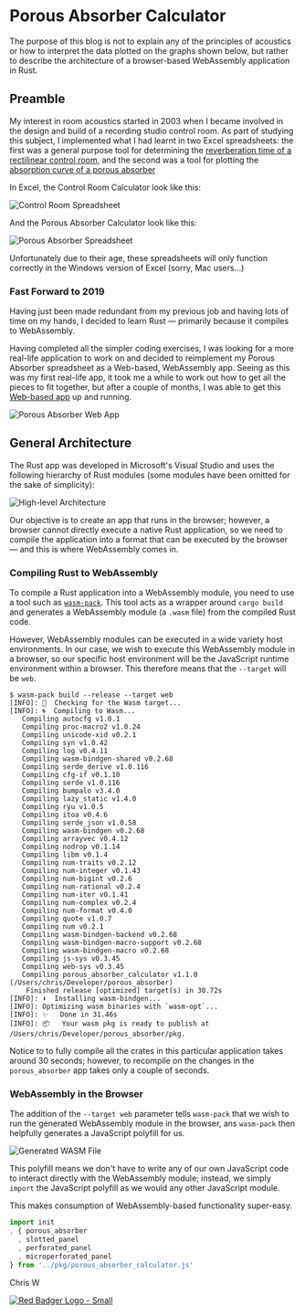 # Porous Absorber Calculator

The purpose of this blog is not to explain any of the principles of acoustics or how to interpret the data plotted on the graphs shown below, but rather to describe the architecture of a browser-based WebAssembly application in Rust.

## Preamble

My interest in room acoustics started in 2003 when I became involved in the design and build of a recording studio control room.  As part of studying this subject, I implemented what I had learnt in two Excel spreadsheets: the first was a general purpose tool for determining the [reverberation time of a rectilinear control room](http://whealy.com/acoustics/Control%20Room%20Calculator%20V2.67%20XL2007.zip), and the second was a tool for plotting the [absorption curve of a porous absorber]((http://whealy.com/acoustics/Porous%20Absorber%20Calculator%20V1.59.xlsm.zip))

In Excel, the Control Room Calculator look like this:

![Control Room Spreadsheet](./img/Control%20Room%20Excel%20Screenshot.png)

And the Porous Absorber Calculator look like this:

![Porous Absorber Spreadsheet](./img/Porous%20Abs%20Excel%20Screenshot.png)

Unfortunately due to their age, these spreadsheets will only function correctly in the Windows version of Excel (sorry, Mac users...)

### Fast Forward to 2019

Having just been made redundant from my previous job and having lots of time on my hands, I decided to learn Rust &mdash; primarily because it compiles to WebAssembly.

Having completed all the simpler coding exercises, I was looking for a more real-life application to work on and decided to reimplement my Porous Absorber spreadsheet as a Web-based, WebAssembly app.  Seeing as this was my first real-life app, it took me a while to work out how to get all the pieces to fit together, but after a couple of months, I was able to get this [Web-based app](http://whealy.com/acoustics/PA_Calculator/index.html) up and running.

![Porous Absorber Web App](./img/Porous%20Abs%20Screenshot.png)


## General Architecture

The Rust app was developed in Microsoft's Visual Studio and uses the following hierarchy of Rust modules (some modules have been omitted for the sake of simplicity):

![High-level Architecture](./img/Rust%20Architecture.png)

Our objective is to create an app that runs in the browser; however, a browser cannot directly execute a native Rust application, so we need to compile the application into a format that can be executed by the browser &mdash; and this is where WebAssembly comes in.

### Compiling Rust to WebAssembly

To compile a Rust application into a WebAssembly module, you need to use a tool such as [`wasm-pack`](https://rustwasm.github.io/wasm-pack/installer/).  This tool acts as a wrapper around `cargo build` and generates a WebAssembly module (a `.wasm` file) from the compiled Rust code.

However, WebAssembly modules can be executed in a wide variety host environments.  In our case, we wish to execute this WebAssembly module in a browser, so our specific host environment will be the JavaScript runtime environment within a browser.  This therefore means that the `--target` will be `web`.

```console
$ wasm-pack build --release --target web
[INFO]: 🎯  Checking for the Wasm target...
[INFO]: 🌀  Compiling to Wasm...
   Compiling autocfg v1.0.1
   Compiling proc-macro2 v1.0.24
   Compiling unicode-xid v0.2.1
   Compiling syn v1.0.42
   Compiling log v0.4.11
   Compiling wasm-bindgen-shared v0.2.68
   Compiling serde_derive v1.0.116
   Compiling cfg-if v0.1.10
   Compiling serde v1.0.116
   Compiling bumpalo v3.4.0
   Compiling lazy_static v1.4.0
   Compiling ryu v1.0.5
   Compiling itoa v0.4.6
   Compiling serde_json v1.0.58
   Compiling wasm-bindgen v0.2.68
   Compiling arrayvec v0.4.12
   Compiling nodrop v0.1.14
   Compiling libm v0.1.4
   Compiling num-traits v0.2.12
   Compiling num-integer v0.1.43
   Compiling num-bigint v0.2.6
   Compiling num-rational v0.2.4
   Compiling num-iter v0.1.41
   Compiling num-complex v0.2.4
   Compiling num-format v0.4.0
   Compiling quote v1.0.7
   Compiling num v0.2.1
   Compiling wasm-bindgen-backend v0.2.68
   Compiling wasm-bindgen-macro-support v0.2.68
   Compiling wasm-bindgen-macro v0.2.68
   Compiling js-sys v0.3.45
   Compiling web-sys v0.3.45
   Compiling porous_absorber_calculator v1.1.0 (/Users/chris/Developer/porous_absorber)
    Finished release [optimized] target(s) in 30.72s
[INFO]: ⬇️  Installing wasm-bindgen...
[INFO]: Optimizing wasm binaries with `wasm-opt`...
[INFO]: ✨   Done in 31.46s
[INFO]: 📦   Your wasm pkg is ready to publish at /Users/chris/Developer/porous_absorber/pkg.
```

Notice to to fully compile all the crates in this particular application takes around 30 seconds; however, to recompile on the changes in the `porous_absorber` app takes only a couple of seconds.

### WebAssembly in the Browser

The addition of the `--target web` parameter tells `wasm-pack` that we wish to run the generated WebAssembly module in the browser, ans `wasm-pack` then helpfully generates a JavaScript polyfill for us.

![Generated WASM File](./img/Generated%20WASM%20File.png)

This polyfill means we don't have to write any of our own JavaScript code to interact directly with the WebAssembly module; instead, we simply `import` the JavaScript polyfill as we would any other JavaScript module.

This makes consumption of WebAssembly-based functionality super-easy.

```javascript
import init
, { porous_absorber
  , slotted_panel
  , perforated_panel
  , microperforated_panel
} from '../pkg/porous_absorber_calculator.js'
```




















Chris W

[![Red Badger Logo - Small](./img/Red%20Badger%20Small.png)](https://red-badger.com/)

